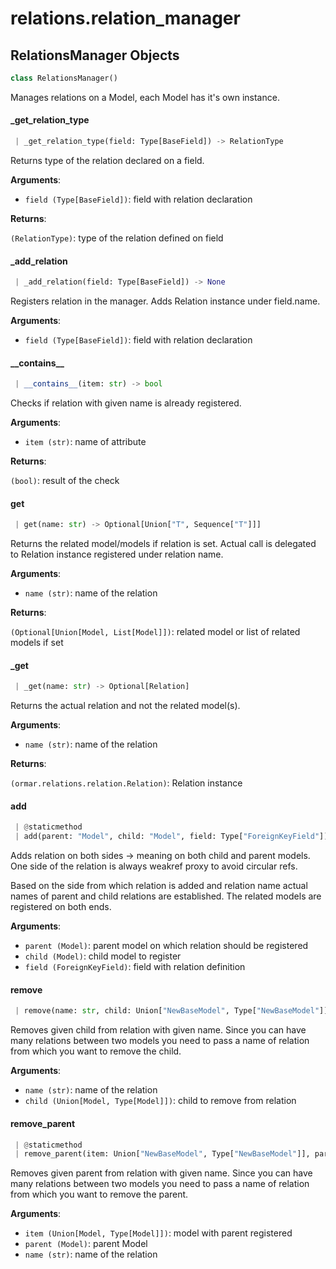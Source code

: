 <a name="relations.relation_manager"></a>
# relations.relation\_manager

<a name="relations.relation_manager.RelationsManager"></a>
## RelationsManager Objects

```python
class RelationsManager()
```

Manages relations on a Model, each Model has it's own instance.

<a name="relations.relation_manager.RelationsManager._get_relation_type"></a>
#### \_get\_relation\_type

```python
 | _get_relation_type(field: Type[BaseField]) -> RelationType
```

Returns type of the relation declared on a field.

**Arguments**:

- `field (Type[BaseField])`: field with relation declaration

**Returns**:

`(RelationType)`: type of the relation defined on field

<a name="relations.relation_manager.RelationsManager._add_relation"></a>
#### \_add\_relation

```python
 | _add_relation(field: Type[BaseField]) -> None
```

Registers relation in the manager.
Adds Relation instance under field.name.

**Arguments**:

- `field (Type[BaseField])`: field with relation declaration

<a name="relations.relation_manager.RelationsManager.__contains__"></a>
#### \_\_contains\_\_

```python
 | __contains__(item: str) -> bool
```

Checks if relation with given name is already registered.

**Arguments**:

- `item (str)`: name of attribute

**Returns**:

`(bool)`: result of the check

<a name="relations.relation_manager.RelationsManager.get"></a>
#### get

```python
 | get(name: str) -> Optional[Union["T", Sequence["T"]]]
```

Returns the related model/models if relation is set.
Actual call is delegated to Relation instance registered under relation name.

**Arguments**:

- `name (str)`: name of the relation

**Returns**:

`(Optional[Union[Model, List[Model]])`: related model or list of related models if set

<a name="relations.relation_manager.RelationsManager._get"></a>
#### \_get

```python
 | _get(name: str) -> Optional[Relation]
```

Returns the actual relation and not the related model(s).

**Arguments**:

- `name (str)`: name of the relation

**Returns**:

`(ormar.relations.relation.Relation)`: Relation instance

<a name="relations.relation_manager.RelationsManager.add"></a>
#### add

```python
 | @staticmethod
 | add(parent: "Model", child: "Model", field: Type["ForeignKeyField"]) -> None
```

Adds relation on both sides -> meaning on both child and parent models.
One side of the relation is always weakref proxy to avoid circular refs.

Based on the side from which relation is added and relation name actual names
of parent and child relations are established. The related models are registered
on both ends.

**Arguments**:

- `parent (Model)`: parent model on which relation should be registered
- `child (Model)`: child model to register
- `field (ForeignKeyField)`: field with relation definition

<a name="relations.relation_manager.RelationsManager.remove"></a>
#### remove

```python
 | remove(name: str, child: Union["NewBaseModel", Type["NewBaseModel"]]) -> None
```

Removes given child from relation with given name.
Since you can have many relations between two models you need to pass a name
of relation from which you want to remove the child.

**Arguments**:

- `name (str)`: name of the relation
- `child (Union[Model, Type[Model]])`: child to remove from relation

<a name="relations.relation_manager.RelationsManager.remove_parent"></a>
#### remove\_parent

```python
 | @staticmethod
 | remove_parent(item: Union["NewBaseModel", Type["NewBaseModel"]], parent: "Model", name: str) -> None
```

Removes given parent from relation with given name.
Since you can have many relations between two models you need to pass a name
of relation from which you want to remove the parent.

**Arguments**:

- `item (Union[Model, Type[Model]])`: model with parent registered
- `parent (Model)`: parent Model
- `name (str)`: name of the relation

